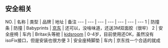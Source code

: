 安全相关
---

NO. | 名称 | 类型 | 品牌 | 地址 | 备注
--- | --- | --- | --- | --- | --- | ---
1 | 防撞条 | 防撞 | Babyprints | [京东](http://item.jd.com/1573900.html) | 还可以，没啥味道，还送3M双面胶（很牢）
2 | 安全座椅 | 车内 | Britax头等舱 | [kidsroom](https://www.kidsroom.de/zh/britax-roemer-first-class-plus-baodeshichaojitoudengcang-ertonganquanzuoyi-chilli-pepper-2015) | 0-4岁，目前使用还OK，虽然没有isoFix接口，但是安装也很方便
3 | 安全座椅脚垫 | 车内 | 京东找一个合适的就成
